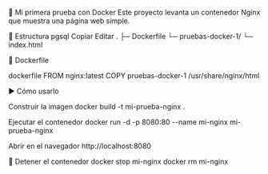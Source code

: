 🚀 Mi primera prueba con Docker
Este proyecto levanta un contenedor Nginx que muestra una página web simple.

📂 Estructura
pgsql
Copiar
Editar
.
├─ Dockerfile
└─ pruebas-docker-1/
   └─ index.html
   
🐳 Dockerfile

dockerfile
FROM nginx:latest
COPY pruebas-docker-1 /usr/share/nginx/html

▶️ Cómo usarlo

Construir la imagen
docker build -t mi-prueba-nginx .

Ejecutar el contenedor
docker run -d -p 8080:80 --name mi-nginx mi-prueba-nginx

Abrir en el navegador
http://localhost:8080

🛑 Detener el contenedor
docker stop mi-nginx
docker rm mi-nginx
